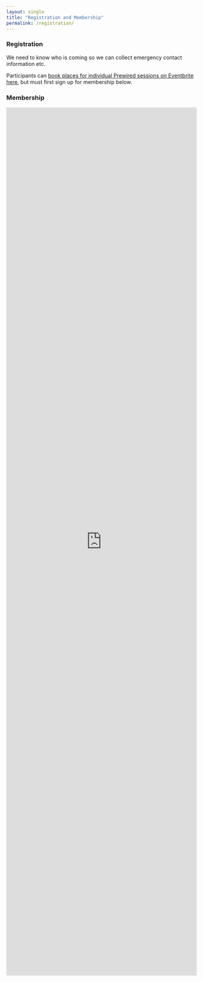 ```yaml
---
layout: single
title: "Registration and Membership"
permalink: /registration/
---
```


### Registration

We need to know who is coming so we can collect emergency contact information etc.

Participants can [book places for individual Prewired sessions on Eventbrite here](http://www.eventbrite.co.uk/e/prewired-tickets-12525428895), but must first sign up for membership below.

### Membership

<iframe src="https://docs.google.com/forms/d/13LcWvSVkffDn4AI8pS5EUkNZWgXuY4bXD7V780phOSo/viewform?embedded=true" width="100%" height="2300" frameborder="0" marginheight="0" marginwidth="0">Loading...</iframe>